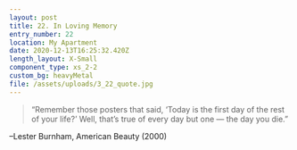 ```yaml
---
layout: post
title: 22. In Loving Memory
entry_number: 22
location: My Apartment
date: 2020-12-13T16:25:32.420Z
length_layout: X-Small
component_type: xs_2-2
custom_bg: heavyMetal
file: /assets/uploads/3_22_quote.jpg
---
```

<blockquote class="E19_Q1">“Remember those posters that said, ‘Today is the first day of the rest of your life?’ Well, that’s true of every day but one — the day you die.” </blockquote>

–Lester Burnham, American Beauty (2000)